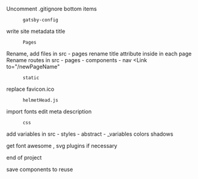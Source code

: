Uncomment .gitignore bottom items

          gatsby-config
write site metadata
  title

          Pages
Rename, add files in src - pages
   rename title attribute inside <head> in each page
Rename routes in src - pages - components - nav <Link to="/newPageName" 
          
          static
replace favicon.ico 

          helmetHead.js
import fonts
edit meta description

          css
add variables in src - styles - abstract - _variables
  colors
  shadows



get font awesome , svg plugins if necessary

end of project 

save components to reuse